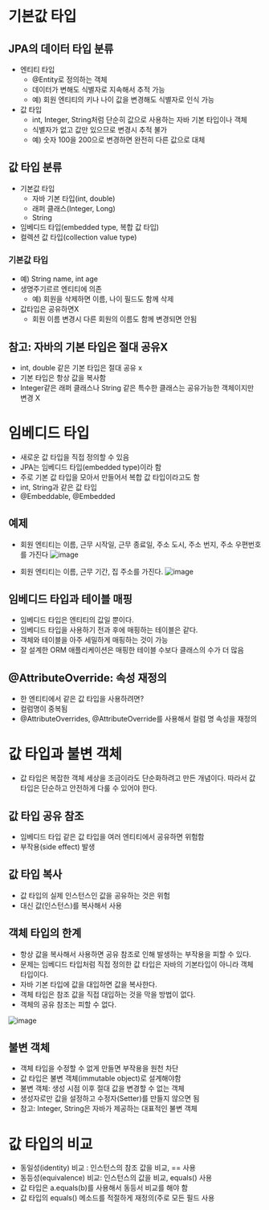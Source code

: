 # 기본값 타입

## JPA의 데이터 타입 분류

- 엔티티 타입
    - @Entity로 정의하는 객체
    - 데이터가 변해도 식별자로 지속해서 추적 가능
    - 예) 회원 엔티티의 키나 나이 값을 변경해도 식별자로 인식 가능
- 값 타입
    - int, Integer, String처럼 단순히 값으로 사용하는 자바 기본 타입이나 객체
    - 식별자가 없고 값만 있으므로 변경시 추적 불가
    - 예) 숫자 100을 200으로 변경하면 완전히 다른 값으로 대체

## 값 타입 분류

- 기본값 타입
    - 자바 기본 타입(int, double)
    - 래퍼 클래스(Integer, Long)
    - String
- 임베디드 타입(embedded type, 복합 값 타입)
- 컬렉션 값 타입(collection value type)

### 기본값 타입

- 예) String name, int age
- 생명주기르르 엔티티에 의존
    - 예) 회원을 삭제하면 이름, 나이 필드도 함께 삭제
- 값타입은 공유하면X
    - 회원 이름 변경시 다른 회원의 이름도 함께 변경되면 안됨

## 참고: 자바의 기본 타입은 절대 공유X

- int, double 같은 기본 타입은 절대 공유 x
- 기본 타입은 항상 값을 복사함
- Integer같은 래퍼 클래스나 String 같은 특수한 클래스는 공유가능한 객체이지만 변경 X
# 임베디드 타입

- 새로운 값 타입을 직접 정의할 수 있음
- JPA는 임베디드 타입(embedded type)이라 함
- 주로 기본 값 타입을 모아서 만들어서 복합 값 타입이라고도 함
- int, String과 같은 값 타입
- @Embeddable, @Embedded

## 예제

- 회원 엔티티는 이름, 근무 시작일, 근무 종료일, 주소 도시, 주소 번지, 주소 우편번호를 가진다
![image](https://user-images.githubusercontent.com/29927233/141127670-d97822bf-1cf6-43e3-b2e6-04eb1c3900b2.png)

- 회원 엔티티는 이름, 근무 기간, 집 주소를 가진다.
![image](https://user-images.githubusercontent.com/29927233/141127697-6f0e5f8d-574d-4e0e-929d-00ccac688e4c.png)

## 임베디드 타입과 테이블 매핑

- 임베디드 타입은 엔티티의 값일 뿐이다.
- 임베디드 타입을 사용하기 전과 후에 매핑하는 테이블은 같다.
- 객체와 테이블을 아주 세밀하게 매핑하는 것이 가능
- 잘 설계한 ORM 애플리케이션은 매핑한 테이블 수보다 클래스의 수가 더 많음

## @AttributeOverride: 속성 재정의

- 한 엔티티에서 같은 값 타입을 사용하려면?
- 컬럼명이 중복됨
- @AttributeOverrides, @AttributeOverride를 사용해서 컬럼 명 속성을 재정의

# 값 타입과 불변 객체

- 값 타입은 복잡한 객체 세상을 조금이라도 단순화하려고 만든 개념이다. 따라서 값 타입은 단순하고 안전하게 다룰 수 있어야 한다.

## 값 타입 공유 참조

- 임베디드 타입 같은 값 타입을 여러 엔티티에서 공유하면 위험함
- 부작용(side effect) 발생

## 값 타입 복사

- 값 타입의 실제 인스턴스인 값을 공유하는 것은 위험
- 대신 값(인스턴스)를 복사해서 사용

## 객체 타입의 한계

- 항상 값을 복사해서 사용하면 공유 참조로 인해 발생하는 부작용을 피할 수 있다.
- 문제는 임베디드 타입처럼 직접 정의한 값 타입은 자바의 기본타입이 아니라 객체 타입이다.
- 자바 기본 타입에 값을 대입하면 값을 복사한다.
- 객체 타입은 참조 값을 직접 대입하는 것을 막을 방법이 없다.
- 객체의 공유 참조는 피할 수 없다.

![image](https://user-images.githubusercontent.com/29927233/141648763-a0ba7167-1446-49e6-82a0-60d2067b83d3.png)

## 불변 객체

- 객체 타입을 수정할 수 없게 만들면 부작용을 원천 차단
- 값 타입은 불변 객체(immutable object)로 설계해야함
- 불변 객체: 생성 시점 이후 절대 값을 변경할 수 없는 객체
- 생성자로만 값을 설정하고 수정자(Setter)를 만들지 않으면 됨
- 참고: Integer, String은 자바가 제공하는 대표적인 불변 객체

# 값 타입의 비교

- 동일성(identity) 비교 : 인스턴스의 참조 값을 비교, == 사용
- 동등성(equivalence) 비교: 인스턴스의 값을 비교, equals() 사용
- 값 타입은 a.equals(b)를 사용해서 동등서 비교를 해야 함
- 값 타입의 equals() 메소드를 적절하게 재정의(주로 모든 필드
사용
